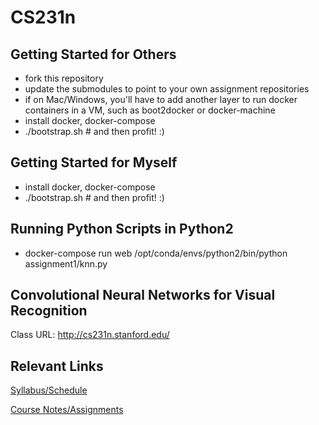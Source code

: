 CS231n
======

Getting Started for Others
--------------------------
* fork this repository
* update the submodules to point to your own assignment repositories
* if on Mac/Windows, you'll have to add another layer to run docker containers in a VM, such as boot2docker or docker-machine
* install docker, docker-compose
* ./bootstrap.sh # and then profit! :)

Getting Started for Myself
--------------------------
* install docker, docker-compose
* ./bootstrap.sh # and then profit! :)

Running Python Scripts in Python2
---------------------------------
* docker-compose run web /opt/conda/envs/python2/bin/python assignment1/knn.py

Convolutional Neural Networks for Visual Recognition
----------------------------------------------------
Class URL: http://cs231n.stanford.edu/

Relevant Links
--------------
[Syllabus/Schedule](http://cs231n.stanford.edu/syllabus.html)

[Course Notes/Assignments](http://cs231n.github.io/)

